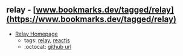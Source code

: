 relay - [www.bookmarks.dev/tagged/relay](https://www.bookmarks.dev/tagged/relay)
---
* [Relay Homepage](https://facebook.github.io/relay/)
    * tags: [relay](../tagged/relay.md), [reactjs](../tagged/reactjs.md)
    * :octocat: [github url](https://github.com/facebook/relay)
